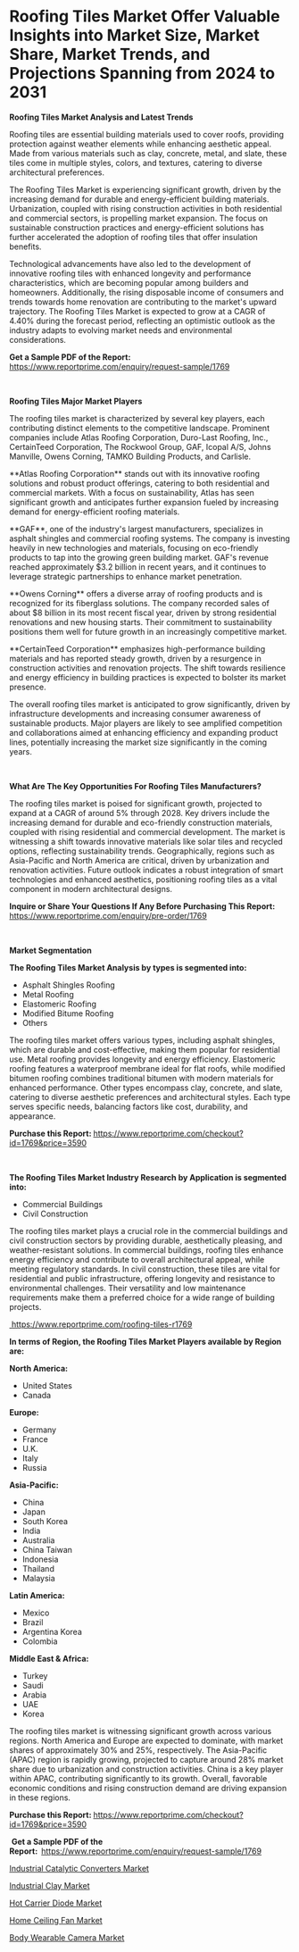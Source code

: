 <p><h1>Roofing Tiles Market Offer Valuable Insights into Market Size, Market Share, Market Trends, and Projections Spanning from 2024 to 2031</h1></p><p><strong>Roofing Tiles Market Analysis and Latest Trends</strong></p>
<p><p>Roofing tiles are essential building materials used to cover roofs, providing protection against weather elements while enhancing aesthetic appeal. Made from various materials such as clay, concrete, metal, and slate, these tiles come in multiple styles, colors, and textures, catering to diverse architectural preferences.</p><p>The Roofing Tiles Market is experiencing significant growth, driven by the increasing demand for durable and energy-efficient building materials. Urbanization, coupled with rising construction activities in both residential and commercial sectors, is propelling market expansion. The focus on sustainable construction practices and energy-efficient solutions has further accelerated the adoption of roofing tiles that offer insulation benefits.</p><p>Technological advancements have also led to the development of innovative roofing tiles with enhanced longevity and performance characteristics, which are becoming popular among builders and homeowners. Additionally, the rising disposable income of consumers and trends towards home renovation are contributing to the market's upward trajectory. The Roofing Tiles Market is expected to grow at a CAGR of 4.40% during the forecast period, reflecting an optimistic outlook as the industry adapts to evolving market needs and environmental considerations.</p></p>
<p><strong>Get a Sample PDF of the Report:&nbsp;</strong> <a href="https://www.reportprime.com/enquiry/request-sample/1769?utm_campaign=1899&utm_medium=2&utm_source=Github&utm_content=ia&utm_term=24122024&utm_id=roofing-tiles">https://www.reportprime.com/enquiry/request-sample/1769</a></p>
<p>&nbsp;</p>
<p><strong>Roofing Tiles Major Market Players</strong></p>
<p><p>The roofing tiles market is characterized by several key players, each contributing distinct elements to the competitive landscape. Prominent companies include Atlas Roofing Corporation, Duro-Last Roofing, Inc., CertainTeed Corporation, The Rockwool Group, GAF, Icopal A/S, Johns Manville, Owens Corning, TAMKO Building Products, and Carlisle.</p><p>**Atlas Roofing Corporation** stands out with its innovative roofing solutions and robust product offerings, catering to both residential and commercial markets. With a focus on sustainability, Atlas has seen significant growth and anticipates further expansion fueled by increasing demand for energy-efficient roofing materials.</p><p>**GAF**, one of the industry's largest manufacturers, specializes in asphalt shingles and commercial roofing systems. The company is investing heavily in new technologies and materials, focusing on eco-friendly products to tap into the growing green building market. GAF's revenue reached approximately $3.2 billion in recent years, and it continues to leverage strategic partnerships to enhance market penetration.</p><p>**Owens Corning** offers a diverse array of roofing products and is recognized for its fiberglass solutions. The company recorded sales of about $8 billion in its most recent fiscal year, driven by strong residential renovations and new housing starts. Their commitment to sustainability positions them well for future growth in an increasingly competitive market.</p><p>**CertainTeed Corporation** emphasizes high-performance building materials and has reported steady growth, driven by a resurgence in construction activities and renovation projects. The shift towards resilience and energy efficiency in building practices is expected to bolster its market presence.</p><p>The overall roofing tiles market is anticipated to grow significantly, driven by infrastructure developments and increasing consumer awareness of sustainable products. Major players are likely to see amplified competition and collaborations aimed at enhancing efficiency and expanding product lines, potentially increasing the market size significantly in the coming years.</p></p>
<p>&nbsp;</p>
<p><strong>What Are The Key Opportunities For Roofing Tiles Manufacturers?</strong></p>
<p><p>The roofing tiles market is poised for significant growth, projected to expand at a CAGR of around 5% through 2028. Key drivers include the increasing demand for durable and eco-friendly construction materials, coupled with rising residential and commercial development. The market is witnessing a shift towards innovative materials like solar tiles and recycled options, reflecting sustainability trends. Geographically, regions such as Asia-Pacific and North America are critical, driven by urbanization and renovation activities. Future outlook indicates a robust integration of smart technologies and enhanced aesthetics, positioning roofing tiles as a vital component in modern architectural designs.</p></p>
<p><strong>Inquire or Share Your Questions If Any Before Purchasing This Report:</strong> <a href="https://www.reportprime.com/enquiry/pre-order/1769?utm_campaign=1899&utm_medium=2&utm_source=Github&utm_content=ia&utm_term=24122024&utm_id=roofing-tiles">https://www.reportprime.com/enquiry/pre-order/1769</a></p>
<p>&nbsp;</p>
<p><strong>Market Segmentation</strong></p>
<p><strong>The Roofing Tiles Market Analysis by types is segmented into:</strong></p>
<p><ul><li>Asphalt Shingles Roofing</li><li>Metal Roofing</li><li>Elastomeric Roofing</li><li>Modified Bitume Roofing</li><li>Others</li></ul></p>
<p><p>The roofing tiles market offers various types, including asphalt shingles, which are durable and cost-effective, making them popular for residential use. Metal roofing provides longevity and energy efficiency. Elastomeric roofing features a waterproof membrane ideal for flat roofs, while modified bitumen roofing combines traditional bitumen with modern materials for enhanced performance. Other types encompass clay, concrete, and slate, catering to diverse aesthetic preferences and architectural styles. Each type serves specific needs, balancing factors like cost, durability, and appearance.</p></p>
<p><strong>Purchase this Report:&nbsp;</strong><a href="https://www.reportprime.com/checkout?id=1769&price=3590&utm_campaign=1899&utm_medium=2&utm_source=Github&utm_content=ia&utm_term=24122024&utm_id=roofing-tiles">https://www.reportprime.com/checkout?id=1769&price=3590</a></p>
<p>&nbsp;</p>
<p><strong>The Roofing Tiles Market Industry Research by Application is segmented into:</strong></p>
<p><ul><li>Commercial Buildings</li><li>Civil Construction</li></ul></p>
<p><p>The roofing tiles market plays a crucial role in the commercial buildings and civil construction sectors by providing durable, aesthetically pleasing, and weather-resistant solutions. In commercial buildings, roofing tiles enhance energy efficiency and contribute to overall architectural appeal, while meeting regulatory standards. In civil construction, these tiles are vital for residential and public infrastructure, offering longevity and resistance to environmental challenges. Their versatility and low maintenance requirements make them a preferred choice for a wide range of building projects.</p></p>
<p><a href="https://www.reportprime.com/roofing-tiles-r1769?utm_campaign=1899&utm_medium=2&utm_source=Github&utm_content=ia&utm_term=24122024&utm_id=roofing-tiles">&nbsp;https://www.reportprime.com/roofing-tiles-r1769</a></p>
<p><strong>In terms of Region, the Roofing Tiles Market Players available by Region are:</strong></p>
<p>
    <p> <strong> North America: </strong>
        <ul>
            <li>United States</li>
            <li>Canada</li>
        </ul>
        </p> 
    <p> <strong> Europe: </strong>
        <ul>
            <li>Germany</li>
            <li>France</li>
            <li>U.K.</li>
            <li>Italy</li>
            <li>Russia</li>
        </ul>
        </p> 
    <p> <strong> Asia-Pacific: </strong>
        <ul>
            <li>China</li>
            <li>Japan</li>
            <li>South Korea</li>
            <li>India</li>
            <li>Australia</li>
            <li>China Taiwan</li>
            <li>Indonesia</li>
            <li>Thailand</li>
            <li>Malaysia</li>
        </ul>
        </p> 
    <p> <strong> Latin America: </strong>
        <ul>
            <li>Mexico</li>
            <li>Brazil</li>
            <li>Argentina Korea</li>
            <li>Colombia</li>
        </ul>
        </p> 
    <p> <strong> Middle East & Africa: </strong>
        <ul>
            <li>Turkey</li>
            <li>Saudi</li>
            <li>Arabia</li>
            <li>UAE</li>
            <li>Korea</li>
        </ul>
    </p>
    </p>
<p><p>The roofing tiles market is witnessing significant growth across various regions. North America and Europe are expected to dominate, with market shares of approximately 30% and 25%, respectively. The Asia-Pacific (APAC) region is rapidly growing, projected to capture around 28% market share due to urbanization and construction activities. China is a key player within APAC, contributing significantly to its growth. Overall, favorable economic conditions and rising construction demand are driving expansion in these regions.</p></p>
<p><strong>Purchase this Report: </strong><a href="https://www.reportprime.com/checkout?id=1769&price=3590&utm_campaign=1899&utm_medium=2&utm_source=Github&utm_content=ia&utm_term=24122024&utm_id=roofing-tiles">https://www.reportprime.com/checkout?id=1769&price=3590</a></p>
<p>&nbsp;<strong>Get a Sample PDF of the Report:&nbsp;&nbsp;</strong><a href="https://www.reportprime.com/enquiry/request-sample/1769?utm_campaign=1899&utm_medium=2&utm_source=Github&utm_content=ia&utm_term=24122024&utm_id=roofing-tiles">https://www.reportprime.com/enquiry/request-sample/1769</a></p>
<p><strong></strong></p>
<p><p><a href="https://www.linkedin.com/pulse/industrial-catalytic-converters-market-analysis-qualitative-dqboe?utm_campaign=1899&utm_medium=2&utm_source=Github&utm_content=ia&utm_term=24122024&utm_id=roofing-tiles">Industrial Catalytic Converters Market</a></p><p><a href="https://www.linkedin.com/pulse/rev-athenaur-okk4f?utm_campaign=1899&utm_medium=2&utm_source=Github&utm_content=ia&utm_term=24122024&utm_id=roofing-tiles">Industrial Clay Market</a></p><p><a href="https://www.linkedin.com/pulse/hot-carrier-diode-market-research-sales-establishments-1evef?utm_campaign=1899&utm_medium=2&utm_source=Github&utm_content=ia&utm_term=24122024&utm_id=roofing-tiles">Hot Carrier Diode Market</a></p><p><a href="https://www.linkedin.com/pulse/evaluating-impact-latest-trends-home-ceiling-fan-market-size-pkeyc?utm_campaign=1899&utm_medium=2&utm_source=Github&utm_content=ia&utm_term=24122024&utm_id=roofing-tiles">Home Ceiling Fan Market</a></p><p><a href="https://www.linkedin.com/pulse/emerging-opportunities-challenges-global-body-wearable-fsuqf?utm_campaign=1899&utm_medium=2&utm_source=Github&utm_content=ia&utm_term=24122024&utm_id=roofing-tiles">Body Wearable Camera Market</a></p></p>